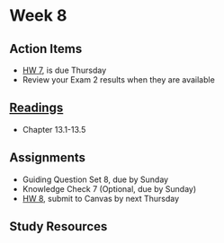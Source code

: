 # Week 8



## Action Items
* [HW 7](https://genchem.science.psu.edu/homework-7-wc), is due Thursday
* Review your Exam 2 results when they are available




## [Readings](https://genchem.science.psu.edu)
* Chapter 13.1-13.5




## Assignments

- Guiding Question Set 8, due by Sunday
- Knowledge Check 7 (Optional, due by Sunday)
- [HW 8](https://genchem.science.psu.edu/homework-8-wc), submit to Canvas by next Thursday

## Study Resources







